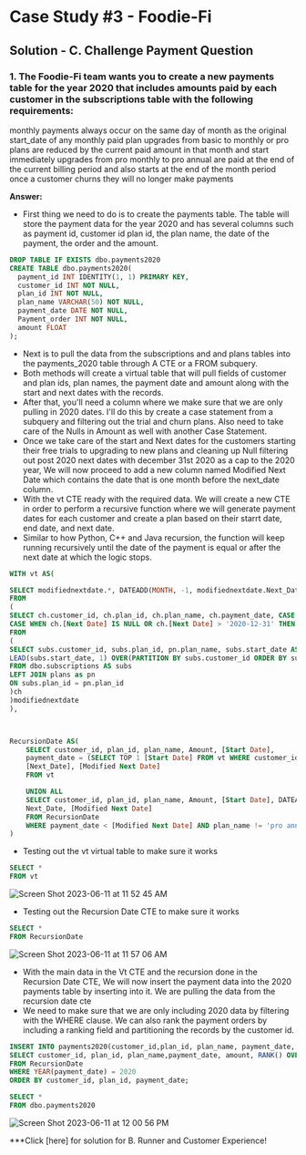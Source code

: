 # Case Study #3 - Foodie-Fi

## Solution - C. Challenge Payment Question

### 1. The Foodie-Fi team wants you to create a new payments table for the year 2020 that includes amounts paid by each customer in the subscriptions table with the following requirements:

monthly payments always occur on the same day of month as the original start_date of any monthly paid plan
upgrades from basic to monthly or pro plans are reduced by the current paid amount in that month and start immediately
upgrades from pro monthly to pro annual are paid at the end of the current billing period and also starts at the end of the month period
once a customer churns they will no longer make payments


**Answer:**

- First thing we need to do is to create the payments table. The table will store the payment data for the year 2020 and has several columns such as payment id, customer id plan id, the plan name, the date of the payment, the order and the amount.

````sql
DROP TABLE IF EXISTS dbo.payments2020 
CREATE TABLE dbo.payments2020(
  payment_id INT IDENTITY(1, 1) PRIMARY KEY,
  customer_id INT NOT NULL,
  plan_id INT NOT NULL,
  plan_name VARCHAR(50) NOT NULL,
  payment_date DATE NOT NULL,
  Payment_order INT NOT NULL,
  amount FLOAT 
);
````
- Next is to pull the data from the subscriptions and and plans tables into the payments_2020 table through A CTE or a FROM subquery.
- Both methods will create a virtual table that will pull fields of customer and plan ids, plan names, the payment date and amount along with the start and next dates with the records.
- After that, you'll need a column where we make sure that we are only pulling in 2020 dates. I'll do this by create a case statement from a subquery and filtering out the trial and churn plans. Also need to take care of the Nulls in Amount as well with another Case Statement.
- Once we take care of the start and Next dates for the customers starting their free trials to upgrading to new plans and cleaning up Null filtering out post 2020 next dates with december 31st 2020 as a cap to the 2020 year, We will now proceed to add a new column named Modified Next Date which contains the date that is one month before the next_date column.
- With the vt CTE ready with the required data. We will create a new CTE in order  to perform a recursive function where we will generate payment dates for each customer and create a plan based on their starrt date, end date, and next date.
- Similar to how Python, C++ and Java recursion, the function will keep running recursively until the date of the payment is equal or after the next date at which the logic stops.

````sql
WITH vt AS(

SELECT modifiednextdate.*, DATEADD(MONTH, -1, modifiednextdate.Next_Date) AS [Modified Next Date]
FROM
(
SELECT ch.customer_id, ch.plan_id, ch.plan_name, ch.payment_date, CASE WHEN ch.Amount IS NULL THEN 0 ELSE ch.Amount END AS [Amount], ch.[Start Date],
CASE WHEN ch.[Next Date] IS NULL OR ch.[Next Date] > '2020-12-31' THEN '2020-12-31' ELSE ch.[Next Date] END AS [Next_Date]
FROM
(
SELECT subs.customer_id, subs.plan_id, pn.plan_name, subs.start_date AS payment_date, pn.price AS [Amount], subs.start_date AS [Start Date],
LEAD(subs.start_date, 1) OVER(PARTITION BY subs.customer_id ORDER BY subs.start_date, subs.plan_id) AS [Next Date]
FROM dbo.subscriptions AS subs 
LEFT JOIN plans as pn 
ON subs.plan_id = pn.plan_id
)ch
)modifiednextdate
),



RecursionDate AS(
    SELECT customer_id, plan_id, plan_name, Amount, [Start Date],   
    payment_date = (SELECT TOP 1 [Start Date] FROM vt WHERE customer_id = customer_id AND plan_id = plan_id),
    [Next_Date], [Modified Next Date]
    FROM vt 

    UNION ALL
    SELECT customer_id, plan_id, plan_name, Amount, [Start Date], DATEADD(MONTH, 1, payment_date) AS [payment_date],
    Next_Date, [Modified Next Date]
    FROM RecursionDate
    WHERE payment_date < [Modified Next Date] AND plan_name != 'pro annual'
)

````

- Testing out the vt virtual table to make sure it works
````sql
SELECT * 
FROM vt 

````
![Screen Shot 2023-06-11 at 11 52 45 AM](https://github.com/KennethManzi1/8-week-SQL-Challenge/assets/120513764/f7ed4239-b2b5-43fe-a5f7-8a3bb8324bd1)


- Testing out the Recursion Date CTE to make sure it works

````sql
SELECT *
FROM RecursionDate

````

![Screen Shot 2023-06-11 at 11 57 06 AM](https://github.com/KennethManzi1/8-week-SQL-Challenge/assets/120513764/498d992d-310a-4c8a-a647-95f3de0e25c9)


- With the main data in the Vt CTE and the recursion done in the Recursion Date CTE, We will now insert the payment data into the 2020 payments table by inserting into it. We are pulling the data from the recursion date cte 
- We need to make sure that we are only including 2020 data by filtering with the WHERE clause. We can also rank the payment orders by including a ranking field and partitioning the records by the customer id.

````sql
INSERT INTO payments2020(customer_id,plan_id, plan_name, payment_date, amount, Payment_order)
SELECT customer_id, plan_id, plan_name,payment_date, amount, RANK() OVER(partition BY customer_id ORDER BY customer_id, plan_id) AS [Payment_order]
FROM RecursionDate
WHERE YEAR(payment_date) = 2020
ORDER BY customer_id, plan_id, payment_date;

SELECT *
FROM dbo.payments2020

````

![Screen Shot 2023-06-11 at 12 00 56 PM](https://github.com/KennethManzi1/8-week-SQL-Challenge/assets/120513764/8696fc3d-a500-4076-9142-dec04e1629cc)


***Click [here] for solution for B. Runner and Customer Experience!

